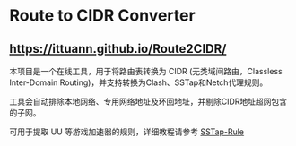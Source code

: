 # Route to CIDR Converter

## <https://ittuann.github.io/Route2CIDR/>

本项目是一个在线工具，用于将路由表转换为 CIDR (无类域间路由，Classless Inter-Domain Routing)，并支持转换为Clash、SSTap和Netch代理规则。

工具会自动排除本地网络、专用网络地址及环回地址，并剔除CIDR地址超网包含的子网。

可用于提取 UU 等游戏加速器的规则，详细教程请参考 [SSTap-Rule](https://github.com/FQrabbit/SSTap-Rule/blob/master/doc/UU-extract.md)
